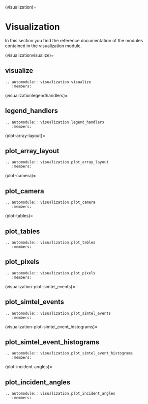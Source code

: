 (visualization)=

# Visualization

In this section you find the reference documentation of the modules contained in
the visualization module.

(visualizationvisualize)=

## visualize

```{eval-rst}
.. automodule:: visualization.visualize
   :members:
```

(visualizationlegendhandlers)=

## legend_handlers

```{eval-rst}
.. automodule:: visualization.legend_handlers
   :members:
```

(plot-array-layout)=

## plot_array_layout

```{eval-rst}
.. automodule:: visualization.plot_array_layout
   :members:
```

(plot-camera)=

## plot_camera

```{eval-rst}
.. automodule:: visualization.plot_camera
   :members:
```

(plot-tables)=

## plot_tables

```{eval-rst}
.. automodule:: visualization.plot_tables
   :members:
```

## plot_pixels

```{eval-rst}
.. automodule:: visualization.plot_pixels
   :members:
```

(visualization-plot-simtel_events)=

## plot_simtel_events

```{eval-rst}
.. automodule:: visualization.plot_simtel_events
   :members:
```

(visualization-plot-simtel_event_histograms)=

## plot_simtel_event_histograms

```{eval-rst}
.. automodule:: visualization.plot_simtel_event_histograms
   :members:
```

(plot-incident-angles)=

## plot_incident_angles

```{eval-rst}
.. automodule:: visualization.plot_incident_angles
   :members:
```
